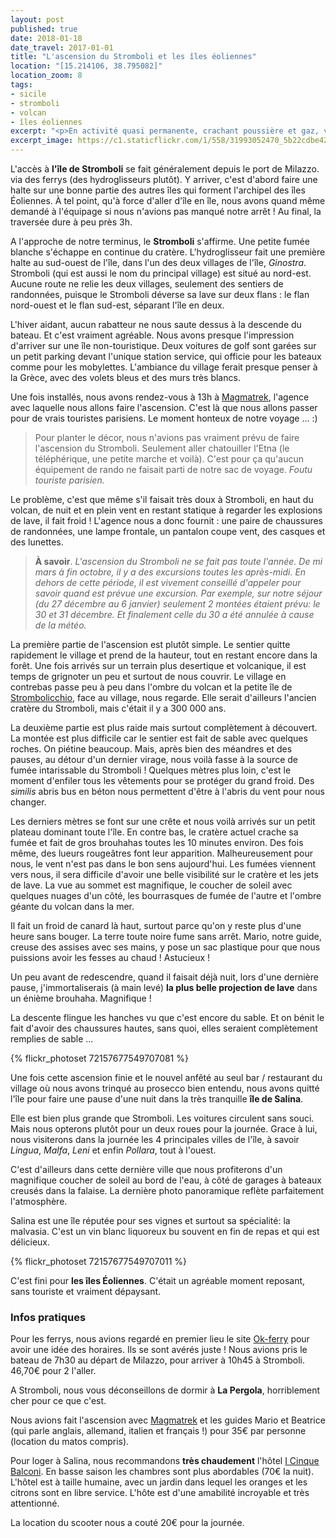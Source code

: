 ```yaml
---
layout: post
published: true
date: 2018-01-18
date_travel: 2017-01-01
title: "L'ascension du Stromboli et les îles éoliennes"
location: "[15.214106, 38.795082]"
location_zoom: 8
tags:
- sicile
- stromboli
- volcan
- îles éoliennes
excerpt: "<p>En activité quasi permanente, crachant poussière et gaz, voire parfois des jets de pierres en fusion, le volcan <b>Stromboli</b> est vraiment une étape à ne pas manquer lors d'un voyage en Sicile. Sensations assurées !</p><p>Nichée au nord de la Sicile et faisant partie de l'archipel des îles Éoliennes, l'île de Stromboli est vraiment un lieu paisible. Les voitures n'y existent pas. Les ruelles du principal village sont de toute façon trop petites. Les seuls véhicules se limitent à des voitures de golf et des mobylettes.</p><p>Ce n'était pas prévu si tôt dans notre voyage, mais nous avons finalement fait l'ascension un 31 décembre !</p>"
excerpt_image: https://c1.staticflickr.com/1/558/31993052470_5b22cdbe42_c.jpg
---
```

L'accès à **l'île de Stromboli** se fait généralement depuis le port de Milazzo. via des ferrys (des hydroglisseurs plutôt). Y arriver, c'est d'abord faire une halte sur une bonne partie des autres îles qui forment l'archipel des îles Éoliennes. À tel point, qu'à force d'aller d'île en île, nous avons quand même demandé à l'équipage si nous n'avions pas manqué notre arrêt ! Au final, la traversée dure à peu près 3h.

A l'approche de notre terminus, le **Stromboli** s'affirme. Une petite fumée blanche s'échappe en continue du cratère. L'hydroglisseur fait une première halte au sud-ouest de l'île, dans l'un des deux villages de l'île, *Ginostra*. Stromboli (qui est aussi le nom du principal village) est situé au nord-est. Aucune route ne relie les deux villages, seulement des sentiers de randonnées, puisque le Stromboli déverse sa lave sur deux flans : le flan nord-ouest et le flan sud-est, séparant l'île en deux.

L'hiver aidant, aucun rabatteur ne nous saute dessus à la descende du bateau. Et c'est vraiment agréable. Nous avons presque l'impression d'arriver sur une île non-touristique. Deux voitures de golf sont garées sur un petit parking devant l'unique station service, qui officie pour les bateaux comme pour les mobylettes. L'ambiance du village ferait presque penser à la Grèce, avec des volets bleus et des murs très blancs.

Une fois installés, nous avons rendez-vous à 13h à [Magmatrek](http://www.magmatrek.it/fr/), l'agence avec laquelle nous allons faire l'ascension. C'est là que nous allons passer pour de vrais touristes parisiens. Le moment honteux de notre voyage ... :)

> Pour planter le décor, nous n'avions pas vraiment prévu de faire l'ascension du Stromboli. Seulement aller chatouiller l'Etna (le téléphérique, une petite marche et voilà). C'est pour ça qu'aucun équipement de rando ne faisait parti de notre sac de voyage. *Foutu touriste parisien.*

Le problème, c'est que même s'il faisait très doux à Stromboli, en haut du volcan, de nuit et en plein vent en restant statique à regarder les explosions de lave, il fait froid ! L'agence nous a donc fournit : une paire de chaussures de randonnées, une lampe frontale, un pantalon coupe vent, des casques et des lunettes.

> **À savoir**. *L'ascension du Stromboli ne se fait pas toute l'année. De mi mars à fin octobre, il y a des excursions toutes les après-midi. En dehors de cette période, il est vivement conseillé d'appeler pour savoir quand est prévue une excursion. Par exemple, sur notre séjour (du 27 décembre au 6 janvier) seulement 2 montées étaient prévu: le 30 et 31 décembre. Et finalement celle du 30 a été annulée à cause de la météo.*

La première partie de l'ascension est plutôt simple. Le sentier quitte rapidement le village et prend de la hauteur, tout en restant encore dans la forêt. Une fois arrivés sur un terrain plus desertique et volcanique, il est temps de grignoter un peu et surtout de nous couvrir. Le village en contrebas passe peu à peu dans l'ombre du volcan et la petite île de [Strombolicchio](https://fr.wikipedia.org/wiki/Strombolicchio), face au village, nous regarde. Elle serait d'ailleurs l'ancien cratère du Stromboli, mais c'était il y a 300 000 ans.

La deuxième partie est plus raide mais surtout complètement à découvert. La montée est plus difficile car le sentier est fait de sable avec quelques roches. On piétine beaucoup. Mais, après bien des méandres et des pauses, au détour d'un dernier virage, nous voilà fasse à la source de fumée intarissable du Stromboli ! Quelques mètres plus loin, c'est le moment d'enfiler tous les vêtements pour se protéger du grand froid. Des *similis* abris bus en béton nous permettent d'être à l'abris du vent pour nous changer.

Les derniers mètres se font sur une crête et nous voilà arrivés sur un petit plateau dominant toute l'île. En contre bas, le cratère actuel crache sa fumée et fait de gros brouhahas toutes les 10 minutes environ. Des fois même, des lueurs rougeâtres font leur apparition. Malheureusement pour nous, le vent n'est pas dans le bon sens aujourd'hui. Les fumées viennent vers nous, il sera difficile d'avoir une belle visibilité sur le cratère et les jets de lave. La vue au sommet est magnifique, le coucher de soleil avec quelques nuages d'un côté, les bourrasques de fumée de l'autre et l'ombre géante du volcan dans la mer.

Il fait un froid de canard là haut, surtout parce qu'on y reste plus d'une heure sans bouger. La terre toute noire fume sans arrêt. Mario, notre guide, creuse des assises avec ses mains, y pose un sac plastique pour que nous puissions avoir les fesses au chaud ! Astucieux !

Un peu avant de redescendre, quand il faisait déjà nuit, lors d'une dernière pause, j'immortaliserais (à main levé) **la plus belle projection de lave** dans un énième brouhaha. Magnifique !

La descente flingue les hanches vu que c'est encore du sable. Et on bénit le fait d'avoir des chaussures hautes, sans quoi, elles seraient complètement remplies de sable ...

{% flickr_photoset 72157677549707081 %}

Une fois cette ascension finie et le nouvel anfêté au seul bar / restaurant du village où nous avons trinqué au prosecco bien entendu, nous avons quitté l'île pour faire une pause d'une nuit dans la très tranquille **île de Salina**.

Elle est bien plus grande que Stromboli. Les voitures circulent sans souci. Mais nous opterons plutôt pour un deux roues pour la journée. Grace à lui, nous visiterons dans la journée les 4 principales villes de l'île, à savoir *Lingua*, *Malfa*, *Leni* et enfin *Pollara*, tout à l'ouest.

C'est d'ailleurs dans cette dernière ville que nous profiterons d'un magnifique coucher de soleil au bord de l'eau, à côté de garages à bateaux creusés dans la falaise. La dernière photo panoramique reflète parfaitement l'atmosphère.

Salina est une île réputée pour ses vignes et surtout sa spécialité: la malvasia. C'est un vin blanc liquoreux bu souvent en fin de repas et qui est délicieux. 

{% flickr_photoset 72157677549707011 %}

C'est fini pour **les îles Éoliennes**. C'était un agréable moment reposant, sans touriste et vraiment dépaysant.

### Infos pratiques

Pour les ferrys, nous avions regardé en premier lieu le site [Ok-ferry](http://www.ok-ferry.fr/) pour avoir une idée des horaires. Ils se sont avérés juste ! Nous avions pris le bateau de 7h30 au départ de Milazzo, pour arriver à 10h45 à Stromboli. 46,70€ pour 2 l'aller.

A Stromboli, nous vous déconseillons de dormir à **La Pergola**, horriblement cher pour ce que c'est.

Nous avions fait l'ascension avec [Magmatrek](http://www.magmatrek.it/fr/) et les guides Mario et Beatrice (qui parle anglais, allemand, italien et français !) pour 35€ par personne (location du matos compris).

Pour loger à Salina, nous recommandons **très chaudement** l'hôtel [I Cinque Balconi](http://www.icinquebalconi.it/en/). En basse saison les chambres sont plus abordables (70€ la nuit). L'hôtel est à taille humaine, avec un jardin dans lequel les oranges et les citrons sont en libre service. L'hôte est d'une amabilité incroyable et très attentionné.

La location du scooter nous a couté 20€ pour la journée.
